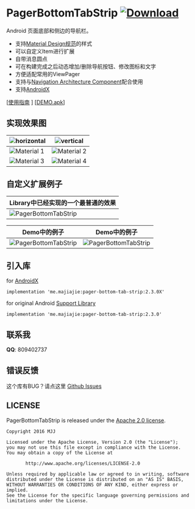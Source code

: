 # PagerBottomTabStrip	[ ![Download](https://api.bintray.com/packages/tyzlmjj/maven/pager-bottom-tab-strip/images/download.svg) ](https://bintray.com/tyzlmjj/maven/pager-bottom-tab-strip/view)

Android 页面底部和侧边的导航栏。

- 支持[Material Design规范](https://www.google.com/design/spec/components/bottom-navigation.html)的样式
- 可以自定义Item进行扩展
- 自带消息圆点
- 可在构建完成之后动态增加/删除导航按钮、修改图标和文字
- 方便适配常用的ViewPager
- 支持与[Navigation Architecture Component](https://developer.android.com/topic/libraries/architecture/navigation/)配合使用
- 支持[AndroidX](https://developer.android.com/jetpack/androidx/)

[[使用指南](https://github.com/tyzlmjj/PagerBottomTabStrip/wiki/%E4%BD%BF%E7%94%A8%E6%8C%87%E5%8D%97) ]  [[DEMO.apk](https://github.com/tyzlmjj/PagerBottomTabStrip/releases/download/2.3.0X/Demo.apk)]

## 实现效果图

|![horizontal](/img/demo.png "horizontal")|![vertical](/img/demo8.png "vertical")|
|---|---|
|![Material 1](/img/demo1.gif "Material 1")|![Material 2](/img/demo2.gif "Material 2")|
|![Material 3](/img/demo3.gif "Material 3")|![Material 4](/img/demo4.gif "Material 4")|

## 自定义扩展例子

|Library中已经实现的一个最普通的效果|
|---|
|![PagerBottomTabStrip](/img/demo5.gif "PagerBottomTabStrip")|

|Demo中的例子|Demo中的例子|
|---|---|
|![PagerBottomTabStrip](/img/demo7.png "PagerBottomTabStrip")|![PagerBottomTabStrip](/img/demo6.png "PagerBottomTabStrip")|

## 引入库

for [AndroidX](https://developer.android.com/jetpack/androidx/)
```
implementation 'me.majiajie:pager-bottom-tab-strip:2.3.0X'
```

for original Android [Support Library](https://developer.android.com/topic/libraries/support-library/)
```
implementation 'me.majiajie:pager-bottom-tab-strip:2.3.0'
```

## 联系我

**QQ**: 809402737

## 错误反馈

这个库有BUG？请点这里 [Github Issues](https://github.com/tyzlmjj/PagerBottomTabStrip/issues)

## LICENSE

PagerBottomTabStrip is released under the [Apache 2.0 license](/LICENSE).
```
Copyright 2016 MJJ

Licensed under the Apache License, Version 2.0 (the "License");
you may not use this file except in compliance with the License.
You may obtain a copy of the License at

	   http://www.apache.org/licenses/LICENSE-2.0

Unless required by applicable law or agreed to in writing, software
distributed under the License is distributed on an "AS IS" BASIS,
WITHOUT WARRANTIES OR CONDITIONS OF ANY KIND, either express or implied.
See the License for the specific language governing permissions and
limitations under the License.
```
